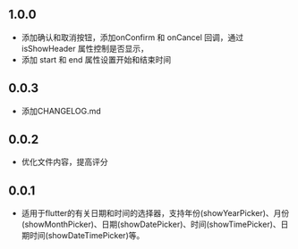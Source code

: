 ## 1.0.0
* 添加确认和取消按钮，添加onConfirm 和 onCancel 回调，通过 isShowHeader 属性控制是否显示，
* 添加 start 和 end 属性设置开始和结束时间

## 0.0.3

* 添加CHANGELOG.md

## 0.0.2

* 优化文件内容，提高评分

## 0.0.1

* 适用于flutter的有关日期和时间的选择器，支持年份(showYearPicker)、月份(showMonthPicker)、日期(showDatePicker)、时间(showTimePicker)、日期时间(showDateTimePicker)等。
